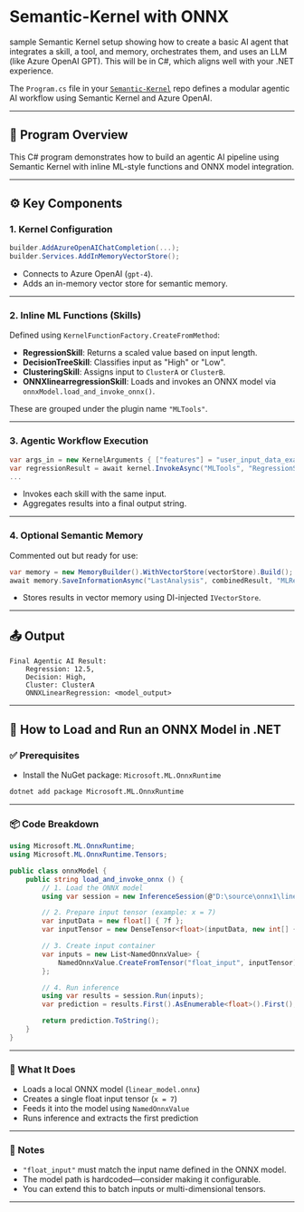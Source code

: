 # Semantic-Kernel with ONNX
sample Semantic Kernel setup showing how to create a basic AI agent that integrates a skill, a tool, and memory, orchestrates them, and uses an LLM (like Azure OpenAI GPT). This will be in C#, which aligns well with your .NET experience.


The `Program.cs` file in your [`Semantic-Kernel`](https://github.com/svinnapolean/Semantic-Kernel/blob/main/semantic/Program.cs) repo defines a modular agentic AI workflow using Semantic Kernel and Azure OpenAI.

---

## 🧠 Program Overview

This C# program demonstrates how to build an agentic AI pipeline using Semantic Kernel with inline ML-style functions and ONNX model integration.

---

## ⚙️ Key Components

### 1. **Kernel Configuration**
```csharp
builder.AddAzureOpenAIChatCompletion(...);
builder.Services.AddInMemoryVectorStore();
```
- Connects to Azure OpenAI (`gpt-4`).
- Adds an in-memory vector store for semantic memory.

---

### 2. **Inline ML Functions (Skills)**
Defined using `KernelFunctionFactory.CreateFromMethod`:
- **RegressionSkill**: Returns a scaled value based on input length.
- **DecisionTreeSkill**: Classifies input as "High" or "Low".
- **ClusteringSkill**: Assigns input to `ClusterA` or `ClusterB`.
- **ONNXlinearregressionSkill**: Loads and invokes an ONNX model via `onnxModel.load_and_invoke_onnx()`.

These are grouped under the plugin name `"MLTools"`.

---

### 3. **Agentic Workflow Execution**
```csharp
var args_in = new KernelArguments { ["features"] = "user_input_data_example" };
var regressionResult = await kernel.InvokeAsync("MLTools", "RegressionSkill", args_in);
...
```
- Invokes each skill with the same input.
- Aggregates results into a final output string.

---

### 4. **Optional Semantic Memory**
Commented out but ready for use:
```csharp
var memory = new MemoryBuilder().WithVectorStore(vectorStore).Build();
await memory.SaveInformationAsync("LastAnalysis", combinedResult, "MLResults");
```
- Stores results in vector memory using DI-injected `IVectorStore`.

---

## 📤 Output
```plaintext
Final Agentic AI Result: 
    Regression: 12.5, 
    Decision: High, 
    Cluster: ClusterA
    ONNXLinearRegression: <model_output>
```

---


## 🧠 How to Load and Run an ONNX Model in .NET

### ✅ Prerequisites
- Install the NuGet package: `Microsoft.ML.OnnxRuntime`
```bash
dotnet add package Microsoft.ML.OnnxRuntime
```

---

### 📦 Code Breakdown

```csharp
using Microsoft.ML.OnnxRuntime;
using Microsoft.ML.OnnxRuntime.Tensors;

public class onnxModel {
    public string load_and_invoke_onnx () {
        // 1. Load the ONNX model
        using var session = new InferenceSession(@"D:\source\onnx1\linear_model.onnx");

        // 2. Prepare input tensor (example: x = 7)
        var inputData = new float[] { 7f };
        var inputTensor = new DenseTensor<float>(inputData, new int[] { 1, 1 });

        // 3. Create input container
        var inputs = new List<NamedOnnxValue> {
            NamedOnnxValue.CreateFromTensor("float_input", inputTensor)
        };

        // 4. Run inference
        using var results = session.Run(inputs);
        var prediction = results.First().AsEnumerable<float>().First();

        return prediction.ToString();
    }
}
```

---

### 🧪 What It Does
- Loads a local ONNX model (`linear_model.onnx`)
- Creates a single float input tensor (`x = 7`)
- Feeds it into the model using `NamedOnnxValue`
- Runs inference and extracts the first prediction

---

### 📍 Notes
- `"float_input"` must match the input name defined in the ONNX model.
- The model path is hardcoded—consider making it configurable.
- You can extend this to batch inputs or multi-dimensional tensors.

---
